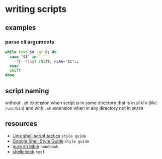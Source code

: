 # writing scripts

## examples

### parse cli arguments

```sh
while test $# -gt 0; do  
  case "$1" in  
    -f|--flag) shift; FLAG="$1";;  
  esac  
  shift  
done
```

## script naming

without `.sh` extension when script is in some directory that is in `$PATH`
(like `/usr/bin`) and with `.sh` extension when in any directory not in `$PATH`

## resources

- [Unix shell script tactics](https://github.com/SixArm/unix-shell-script-tactics) `style guide`
- [Google Shell Style Guide](https://google.github.io/styleguide/shellguide.html) `style guide`
- [pure sh bible](https://github.com/dylanaraps/pure-sh-bible) `handbook`
- [shellcheck](https://www.shellcheck.net/) `tool`

